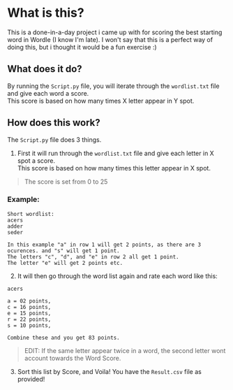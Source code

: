 # What is this?

This is a done-in-a-day project i came up with for scoring the best starting word in Wordle (I know I'm late).
I won't say that this is a perfect way of doing this, but i thought it would be a fun exercise :) 


## What does it do?
By running the `Script.py` file, you will iterate through the `wordlist.txt` file and give each word a score. \
This score is based on how many times X letter appear in Y spot.


## How does this work?
The `Script.py` file does 3 things.

1. First it will run through the `wordlist.txt` file and give each letter in X spot a score. <br /> This score is based on how many times this letter appear in X spot. 
> The score is set from 0 to 25

### Example:
```
Short wordlist:
acers
adder
seder

In this example "a" in row 1 will get 2 points, as there are 3 ocurences. and "s" will get 1 point.
The letters "c", "d", and "e" in row 2 all get 1 point.
The letter "e" will get 2 points etc.
```

2. It will then go through the word list again and rate each word like this:

```
acers

a = 02 points,
c = 16 points,
e = 15 points,
r = 22 points,
s = 10 points,

Combine these and you get 83 points.

```
> EDIT: If the same letter appear twice in a word, the second letter wont account towards the Word Score.

3. Sort this list by Score, and Voila! You have the `Result.csv` file as provided!